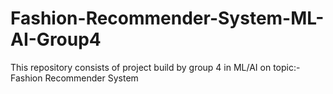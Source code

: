 # Fashion-Recommender-System-ML-AI-Group4
This repository consists of project build by group 4 in ML/AI on topic:- Fashion Recommender System
